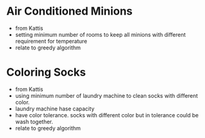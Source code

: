 # Air Conditioned Minions
* from Kattis
* setting minimum number of rooms to keep all minions with different requirement for temperature
* relate to greedy algorithm


# Coloring Socks
* from Kattis
* using minimum number of laundry machine to clean socks with different color.
* laundry machine hase capacity
* have color tolerance. socks with different color but in tolerance could be wash together.
* relate to greedy algorithm
